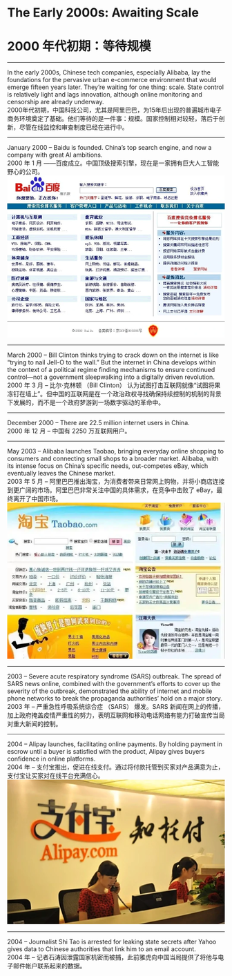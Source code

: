 # The Early 2000s: Awaiting Scale
# 2000 年代初期：等待规模
---
In the early 2000s, Chinese tech companies, especially Alibaba, lay the foundations for the pervasive urban e-commerce environment that would emerge fifteen years later. They’re waiting for one thing: scale. State control is relatively light and lags innovation, although online monitoring and censorship are already underway.  
2000年代初期，中国科技公司，尤其是阿里巴巴，为15年后出现的普遍城市电子商务环境奠定了基础。他们等待的是一件事：规模。国家控制相对较轻，落后于创新，尽管在线监控和审查制度已经在进行中。

---

January 2000 – Baidu is founded. China’s top search engine, and now a company with great AI ambitions.  
2000 年 1 月 ——百度成立。中国顶级搜索引擎，现在是一家拥有巨大人工智能野心的公司。  
![百度成立](./img/baidu.webp "1999-2001 baidu homepage")

---

March 2000 – Bill Clinton thinks trying to crack down on the internet is like “trying to nail Jell-O to the wall.” But the internet in China develops within the context of a political regime finding mechanisms to ensure continued control—not a government sleepwalking into a digitally driven revolution.  
2000 年 3 月 – 比尔·克林顿 （Bill Clinton） 认为试图打击互联网就像“试图将果冻钉在墙上”。但中国的互联网是在一个政治政权寻找确保持续控制的机制的背景下发展的，而不是一个政府梦游到一场数字驱动的革命中。

---

December 2000 – There are 22.5 million internet users in China.  
2000 年 12 月 – 中国有 2250 万互联网用户。

---

May 2003 – Alibaba launches Taobao, bringing everyday online shopping to consumers and connecting small shops to a broader market. Alibaba, with its intense focus on China’s specific needs, out-competes eBay, which eventually leaves the Chinese market.    
2003 年 5 月 – 阿里巴巴推出淘宝，为消费者带来日常网上购物，并将小商店连接到更广阔的市场。阿里巴巴非常关注中国的具体需求，在竞争中击败了 eBay，最终离开了中国市场。  
![淘宝成立](./img/taobao.webp "2003 taobao homepage")

---

2003 – Severe acute respiratory syndrome (SARS) outbreak. The spread of SARS news online, combined with the government’s efforts to cover up the severity of the outbreak, demonstrated the ability of internet and mobile phone networks to break the propaganda authorities’ hold on a major story.   
2003 年 – 严重急性呼吸系统综合症 （SARS） 爆发。SARS 新闻在网上的传播，加上政府掩盖疫情严重性的努力，表明互联网和移动电话网络有能力打破宣传当局对重大新闻的控制。

---

2004 – Alipay launches, facilitating online payments. By holding payment in escrow until a buyer is satisfied with the product, Alipay gives buyers confidence in online platforms.     
2004 年 – 支付宝推出，促进在线支付。通过将付款托管到买家对产品满意为止，支付宝让买家对在线平台充满信心。  
![支付宝成立](./img/alipay.webp "Alipay office scenario")

---

2004 – Journalist Shi Tao is arrested for leaking state secrets after Yahoo gives data to Chinese authorities that link him to an email account.    
2004 年 – 记者石涛因泄露国家机密而被捕，此前雅虎向中国当局提供了将他与电子邮件帐户联系起来的数据。